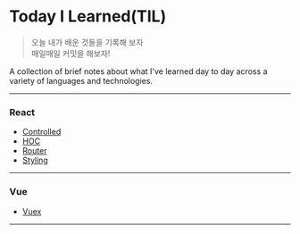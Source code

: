 # Today I Learned(TIL)

> 오늘 내가 배운 것들을 기록해 보자  <br /> 매일매일 커밋을 해보자!

A collection of brief notes about what I've learned day to day across a
variety of languages and technologies. 

---

### React

- [Controlled](#React/Controlled.md)
- [HOC](#React/HOC.md)
- [Router](#React/Router.md)
- [Styling](#React/Styling.md)

---

### Vue

- [Vuex]()

---